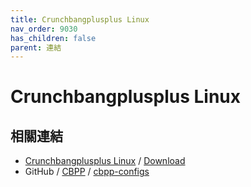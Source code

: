 ```yaml
---
title: Crunchbangplusplus Linux
nav_order: 9030
has_children: false
parent: 連結
---
```



# Crunchbangplusplus Linux


## 相關連結

* [Crunchbangplusplus Linux](https://crunchbangplusplus.org/) / [Download](https://crunchbangplusplus.org/#download)
* GitHub / [CBPP](https://github.com/CBPP/) / [cbpp-configs](https://github.com/CBPP/cbpp-configs)
